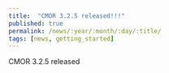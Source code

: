 ```yaml
---
title:  "CMOR 3.2.5 released!!!"
published: true
permalink: /news/:year/:month/:day/:title/
tags: [news, getting_started]
---
```


CMOR 3.2.5 released

 

